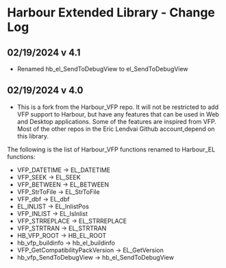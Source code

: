 # Harbour Extended Library - Change Log

## 02/19/2024 v 4.1
* Renamed hb_el_SendToDebugView to el_SendToDebugView

## 02/19/2024 v 4.0
* This is a fork from the Harbour_VFP repo. It will not be restricted to add VFP support to Harbour, but have any features that can be used in Web and Desktop applications. Some of the features are inspired from VFP. Most of the other repos in the Eric Lendvai Github account,depend on this library.

The following is the list of Harbour_VFP functions renamed to Harbour_EL functions:

* VFP_DATETIME     -> EL_DATETIME
* VFP_SEEK         -> EL_SEEK
* VFP_BETWEEN      -> EL_BETWEEN
* VFP_StrToFile    -> EL_StrToFile
* VFP_dbf          -> EL_dbf
* EL_INLIST        -> EL_InlistPos
* VFP_INLIST       -> EL_IsInlist
* VFP_STRREPLACE   -> EL_STRREPLACE
* VFP_STRTRAN      -> EL_STRTRAN
* HB_VFP_ROOT      -> HB_EL_ROOT
* hb_vfp_buildinfo -> hb_el_buildinfo
* VFP_GetCompatibilityPackVersion -> EL_GetVersion
* hb_vfp_SendToDebugView          -> hb_el_SendToDebugView
